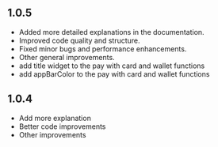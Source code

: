 ## 1.0.5

- Added more detailed explanations in the documentation.
- Improved code quality and structure.
- Fixed minor bugs and performance enhancements.
- Other general improvements.
- add title widget to the pay with card and wallet functions
- add appBarColor to the pay with card and wallet functions

## 1.0.4

* Add more explanation
* Better code improvements
* Other improvements

